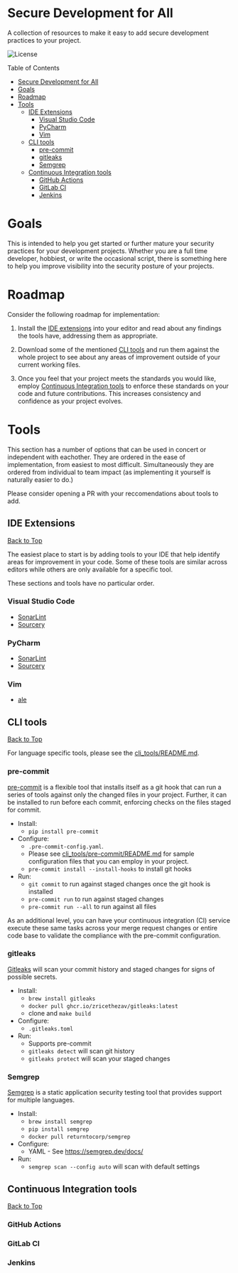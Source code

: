 # Secure Development for All

A collection of resources to make it easy to add secure development practices
to your project.

![License](https://img.shields.io/github/license/chapinb/secure-development-for-all)

Table of Contents

- [Secure Development for All](#secure-development-for-all)
- [Goals](#goals)
- [Roadmap](#roadmap)
- [Tools](#tools)
  - [IDE Extensions](#ide-extensions)
    - [Visual Studio Code](#visual-studio-code)
    - [PyCharm](#pycharm)
    - [Vim](#vim)
  - [CLI tools](#cli-tools)
    - [pre-commit](#pre-commit)
    - [gitleaks](#gitleaks)
    - [Semgrep](#semgrep)
  - [Continuous Integration tools](#continuous-integration-tools)
    - [GitHub Actions](#github-actions)
    - [GitLab CI](#gitlab-ci)
    - [Jenkins](#jenkins)

# Goals

This is intended to help you get started or further mature your security
practices for your development projects. Whether you are a full time developer,
hobbiest, or write the occasional script, there is something here to help you
improve visibility into the security posture of your projects.

# Roadmap

Consider the following roadmap for implementation:

1. Install the [IDE extensions](#ide-extensions) into your editor and read
   about any findings the tools have, addressing them as appropriate.

2. Download some of the mentioned [CLI tools](#cli-tools) and run them against
   the whole project to see about any areas of improvement outside of your
   current working files.

3. Once you feel that your project meets the standards you would like, employ
   [Continuous Integration tools](#continuous-integration-tools) to enforce
   these standards on your code and future contributions. This increases
   consistency and confidence as your project evolves.

# Tools

This section has a number of options that can be used in
concert or independent with eachother. They are ordered in the ease of
implementation, from easiest to most difficult. Simultaneously they are
ordered from individual to team impact (as implementing it yourself is
naturally easier to do.)

Please consider opening a PR with your reccomendations about tools to add.

## IDE Extensions

[Back to Top](#secure-development-for-all)

The easiest place to start is by adding tools to your IDE that help identify
areas for improvement in your code. Some of these tools are similar across
editors while others are only available for a specific tool.

These sections and tools have no particular order.

### Visual Studio Code

* [SonarLint](https://www.sonarsource.com/products/sonarlint/)
* [Sourcery](https://sourcery.ai/)

### PyCharm

* [SonarLint](https://www.sonarsource.com/products/sonarlint/)
* [Sourcery](https://sourcery.ai/)

### Vim

* [ale](https://github.com/dense-analysis/ale)

## CLI tools

[Back to Top](#secure-development-for-all)

For language specific tools, please see the
[cli_tools/README.md](cli_tools/README.md).

### pre-commit

[pre-commit](https://pre-commit.com/) is a flexible tool that installs itself
as a git hook that can run a series of tools against only the changed files
in your project. Further, it can be installed to run before each commit,
enforcing checks on the files staged for commit.

* Install:
  * `pip install pre-commit`
* Configure:
  * `.pre-commit-config.yaml`.
  * Please see [cli_tools/pre-commit/README.md](cli_tools/pre-commit/README.md)
    for sample configuration files that you can employ in your project.
  * `pre-commit install --install-hooks` to install git hooks
* Run:
  * `git commit` to run against staged changes once the git hook is installed
  * `pre-commit run` to run against staged changes
  * `pre-commit run --all` to run against all files

As an additional level, you can have your continuous integration (CI) service
execute these same tasks across your merge request changes or entire code base
to validate the compliance with the pre-commit configuration.

### gitleaks

[Gitleaks](https://github.com/gitleaks/gitleaks) will scan your commit history
and staged changes for signs of possible secrets.

* Install:
  * `brew install gitleaks`
  * `docker pull ghcr.io/zricethezav/gitleaks:latest`
  * clone and `make build`
* Configure:
  * `.gitleaks.toml`
* Run:
  * Supports pre-commit
  * `gitleaks detect` will scan git history
  * `gitleaks protect` will scan your staged changes

### Semgrep

[Semgrep](https://github.com/returntocorp/semgrep) is a static application
security testing tool that provides support for multiple languages.

* Install:
  * `brew install semgrep`
  * `pip install semgrep`
  * `docker pull returntocorp/semgrep`
* Configure:
  * YAML - See https://semgrep.dev/docs/
* Run:
  * `semgrep scan --config auto` will scan with default settings

## Continuous Integration tools

[Back to Top](#secure-development-for-all)

### GitHub Actions

### GitLab CI

### Jenkins
